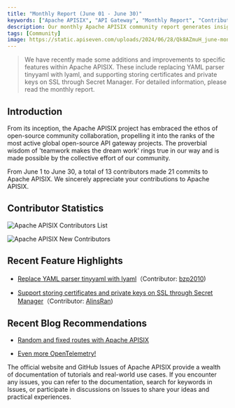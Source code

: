 ```yaml
---
title: "Monthly Report (June 01 - June 30)"
keywords: ["Apache APISIX", "API Gateway", "Monthly Report", "Contributor"]
description: Our monthly Apache APISIX community report generates insights into the project's monthly developments. The reports provide a pathway into the Apache APISIX community, ensuring that you stay well-informed and actively involved.
tags: [Community]
image: https://static.apiseven.com/uploads/2024/06/28/Qk8AZmuH_june-monthly-report-en.png
---
```


> We have recently made some additions and improvements to specific features within Apache APISIX. These include replacing YAML parser tinyyaml with lyaml, and supporting storing certificates and private keys on SSL through Secret Manager. For detailed information, please read the monthly report.
<!--truncate-->

## Introduction

From its inception, the Apache APISIX project has embraced the ethos of open-source community collaboration, propelling it into the ranks of the most active global open-source API gateway projects. The proverbial wisdom of 'teamwork makes the dream work' rings true in our way and is made possible by the collective effort of our community.

From June 1 to June 30, a total of 13 contributors made 21 commits to Apache APISIX. We sincerely appreciate your contributions to Apache APISIX.

## Contributor Statistics

![Apache APISIX Contributors List](https://static.apiseven.com/uploads/2024/06/28/FQdMd6uj_Group%20427319845.png)

![Apache APISIX New Contributors](https://static.apiseven.com/uploads/2024/06/28/8fZIturi_new-contributors-june.png)

## Recent Feature Highlights

- [Replace YAML parser tinyyaml with lyaml](https://github.com/apache/apisix/pull/11312)（Contributor: [bzp2010](https://github.com/bzp2010))

- [Support storing certificates and private keys on SSL through Secret Manager](https://github.com/apache/apisix/pull/11339)（Contributor: [AlinsRan](https://github.com/AlinsRan))

## Recent Blog Recommendations

- [Random and fixed routes with Apache APISIX](https://apisix.apache.org/blog/2024/06/13/fixed-routes-apisix/)

- [Even more OpenTelemetry!](https://apisix.apache.org/blog/2024/06/06/even-more-opentelemetry/)

The official website and GitHub Issues of Apache APISIX provide a wealth of documentation of tutorials and real-world use cases. If you encounter any issues, you can refer to the documentation, search for keywords in Issues, or participate in discussions on Issues to share your ideas and practical experiences.
